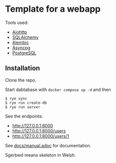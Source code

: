 Template for a webapp
===

Tools used:

* [Aiohttp](https://docs.aiohttp.org/en/stable/)
* [SQLAlchemy](https://www.sqlalchemy.org)
* [Alembic](https://alembic.sqlalchemy.org/en/latest/)
* [Asyncpg](https://magicstack.github.io/asyncpg/current/)
* [PostgreSQL](https://www.postgresql.org)

Installation
---

Clone the repo.

Start dabtabase with `docker compose up -d` and then

    $ rye sync
    $ rye run create-db
    $ rye run server

See the endpoints:
* http://127.0.0.1:8000
* http://127.0.0.1:8000/users
* http://127.0.0.1:8000/users/1

See [docs/manual.adoc](Manual) for documentation.

Sgerbwd means skeleton in Welsh.